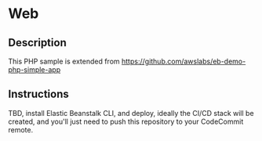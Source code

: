 # Web

## Description

This PHP sample is extended from https://github.com/awslabs/eb-demo-php-simple-app

## Instructions

TBD, install Elastic Beanstalk CLI, and deploy, ideally the CI/CD stack will be created, and you'll just need to push this repository to your CodeCommit remote. 
